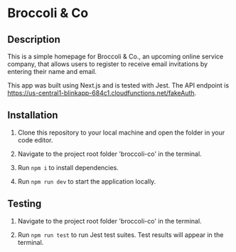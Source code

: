 # Broccoli & Co

## Description

This is a simple homepage for Broccoli & Co., an upcoming online service company, that allows users to register to receive email invitations by entering their name and email. 

This app was built using Next.js and is tested with Jest. The API endpoint is https://us-central1-blinkapp-684c1.cloudfunctions.net/fakeAuth.

## Installation

1. Clone this repository to your local machine and open the folder in your code editor.

2. Navigate to the project root folder 'broccoli-co' in the terminal.

3. Run `npm i` to install dependencies.

4. Run `npm run dev` to start the application locally.

## Testing

1. Navigate to the project root folder 'broccoli-co' in the terminal.

2. Run `npm run test` to run Jest test suites. Test results will appear in the terminal.